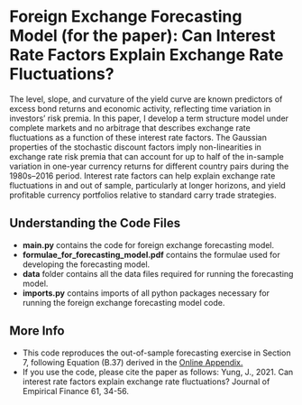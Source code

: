 # Foreign Exchange Forecasting Model (for the paper): Can Interest Rate Factors Explain Exchange Rate Fluctuations?
The level, slope, and curvature of the yield curve are known predictors of excess bond
returns and economic activity, reflecting time variation in investors’ risk premia. In this
paper, I develop a term structure model under complete markets and no arbitrage that
describes exchange rate fluctuations as a function of these interest rate factors. The Gaussian
properties of the stochastic discount factors imply non-linearities in exchange rate risk premia
that can account for up to half of the in-sample variation in one-year currency returns for
different country pairs during the 1980s–2016 period. Interest rate factors can help explain
exchange rate fluctuations in and out of sample, particularly at longer horizons, and yield
profitable currency portfolios relative to standard carry trade strategies.

## Understanding the Code Files
* **main.py** contains the code for foreign exchange forecasting model. 
* **formulae_for_forecasting_model.pdf** contains the formulae used for developing the forecasting model. 
* **data** folder contains all the data files required for running the forecasting model. 
* **imports.py** contains imports of all python packages necessary for running the foreign exchange forecasting model code. 

## More Info
* This code reproduces the out-of-sample forecasting exercise in Section 7, following Equation (B.37) derived in the [Online Appendix.](https://docs.google.com/viewer?a=v&pid=sites&srcid=ZGVmYXVsdGRvbWFpbnx5dW5nanVsaWV0YXxneDo0MjVmNjk2ZjhlYmQxNTli&urp=gmail_link&gxids=7628)
* If you use the code, please cite the paper as follows:
  Yung, J., 2021. Can interest rate factors explain exchange rate fluctuations? Journal of Empirical Finance 61, 34-56.

